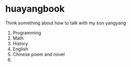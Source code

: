 # huayangbook
Think something about how to talk with my son yangyang
1. Programming
2. Math
3. History
4. English
5. Chinese poem and novel
6. 